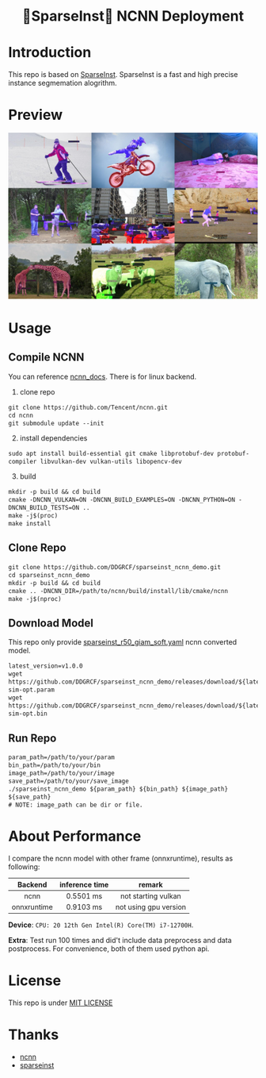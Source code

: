 
<h1 align="center">

🚀SparseInst🚀 NCNN Deployment

</h1>

# Introduction

This repo is based on [SparseInst](https://github.com/hustvl/SparseInst). SparseInst is a fast and high precise instance segmemation alogrithm.

# Preview

<div align="center">

<img src="./assets/preview.jpg"/> 

</div>


# Usage

## Compile NCNN
You can reference [ncnn_docs](https://github.com/Tencent/ncnn/wiki/how-to-build). There is for linux backend.

1. clone repo
```shell
git clone https://github.com/Tencent/ncnn.git
cd ncnn
git submodule update --init
```
2. install dependencies
```shell
sudo apt install build-essential git cmake libprotobuf-dev protobuf-compiler libvulkan-dev vulkan-utils libopencv-dev
```

3. build
```shell
mkdir -p build && cd build
cmake -DNCNN_VULKAN=ON -DNCNN_BUILD_EXAMPLES=ON -DNCNN_PYTHON=ON -DNCNN_BUILD_TESTS=ON ..
make -j$(proc)
make install
```

## Clone Repo

```shell
git clone https://github.com/DDGRCF/sparseinst_ncnn_demo.git
cd sparseinst_ncnn_demo
mkdir -p build && cd build
cmake .. -DNCNN_DIR=/path/to/ncnn/build/install/lib/cmake/ncnn
make -j$(nproc)
```


## Download Model

This repo only provide [sparseinst_r50_giam_soft.yaml](https://github.com/hustvl/SparseInst/blob/main/configs/sparse_inst_r50_giam_soft.yaml) ncnn converted model.
```shell
latest_version=v1.0.0
wget https://github.com/DDGRCF/sparseinst_ncnn_demo/releases/download/${latest_version}/sparseinst-sim-opt.param
wget https://github.com/DDGRCF/sparseinst_ncnn_demo/releases/download/${latest_version}/sparseinst-sim-opt.bin
```

## Run Repo
```shell
param_path=/path/to/your/param
bin_path=/path/to/your/bin
image_path=/path/to/your/image
save_path=/path/to/your/save_image
./sparseinst_ncnn_demo ${param_path} ${bin_path} ${image_path} ${save_path}
# NOTE: image_path can be dir or file.
```

# About Performance
I compare the ncnn model with other frame (onnxruntime), results as following:

| **Backend** | **inference time** | **remark** |
|:-----------:|:------------------:|:------------------:|
| ncnn        | 0.5501 ms          | not starting vulkan         |
| onnxruntime | 0.9103 ms          | not using gpu version          |

**Device**: `CPU: 20 12th Gen Intel(R) Core(TM) i7-12700H`. 

**Extra**: Test run 100 times and did't include data preprocess and data postprocess. For convenience, both of them used python api.

# License
This repo is under [MIT LICENSE](./LICENSE)

# Thanks

* [ncnn](https://github.com/Tencent/ncnn)
* [sparseinst](https://github.com/hustvl/SparseInst)